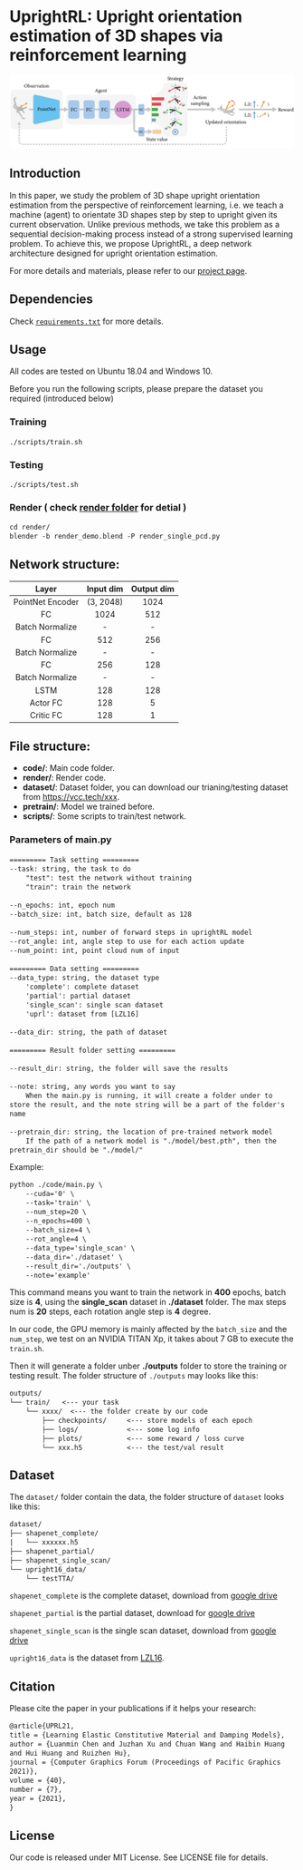 # UprightRL: Upright orientation estimation of 3D shapes via reinforcement learning

![overview](./pretrain/upright.jpg)

## Introduction

In this paper, we study the problem of 3D shape upright orientation estimation from the perspective of reinforcement learning,
i.e. we teach a machine (agent) to orientate 3D shapes step by step to upright given its current observation. Unlike previous
methods, we take this problem as a sequential decision-making process instead of a strong supervised learning problem. To
achieve this, we propose UprightRL, a deep network architecture designed for upright orientation estimation.

For more details and materials, please refer to our [project page](https://vcc.tech/research/2021/UprightRL).


## Dependencies
Check [`requirements.txt`](./requirements.txt) for more details.


## Usage

All codes are tested on Ubuntu 18.04 and Windows 10. 

Before you run the following scripts, please prepare the dataset you required (introduced below)
### Training
```
./scripts/train.sh
```
### Testing
```
./scripts/test.sh
```
### Render ( check [render folder](./render/README.md) for detial )
```
cd render/
blender -b render_demo.blend -P render_single_pcd.py
```

## Network structure:

Layer | Input dim | Output dim
:-: | :-: | :-:
PointNet Encoder | (3, 2048) | 1024 |
FC | 1024 | 512 |
Batch Normalize | - | - |
FC | 512 | 256 |
Batch Normalize | - | - |
FC | 256 | 128 |
Batch Normalize | - | - |
LSTM | 128 | 128 |
Actor FC | 128 | 5 |
Critic FC | 128 | 1 |

## File structure:

* **code/**: Main code folder.
* **render/**: Render code.
* **dataset/**: Dataset folder, you can download our trianing/testing dataset from https://vcc.tech/xxx.
* **pretrain/**: Model we trained before.
* **scripts/**: Some scripts to train/test network.

### Parameters of main.py
    ========= Task setting =========
    --task: string, the task to do
        "test": test the network without training
        "train": train the network

    --n_epochs: int, epoch num
    --batch_size: int, batch size, default as 128

    --num_steps: int, number of forward steps in uprightRL model
    --rot_angle: int, angle step to use for each action update
    --num_point: int, point cloud num of input

    ========= Data setting =========
    --data_type: string, the dataset type
        'complete': complete dataset
        'partial': partial dataset
        'single_scan': single scan dataset
        'uprl': dataset from [LZL16]

    --data_dir: string, the path of dataset

    ========= Result folder setting =========

    --result_dir: string, the folder will save the results

    --note: string, any words you want to say
        When the main.py is running, it will create a folder under to store the result, and the note string will be a part of the folder's name

    --pretrain_dir: string, the location of pre-trained network model
        If the path of a network model is "./model/best.pth", then the pretrain_dir should be "./model/"
    

Example:

    python ./code/main.py \
        --cuda='0' \
        --task='train' \
        --num_step=20 \
        --n_epochs=400 \
        --batch_size=4 \
        --rot_angle=4 \
        --data_type='single_scan' \
        --data_dir='./dataset' \
        --result_dir='./outputs' \
        --note='example'

This command means you want to train the network in **400** epochs, batch size is **4**, using the **single_scan** dataset in **./dataset** folder. The max steps num is **20** steps, each rotation angle step is **4** degree.

In our code, the GPU memory is mainly affected by the `batch_size` and the `num_step`, we test on an NVIDIA TITAN Xp, it takes about 7 GB to execute the `train.sh`.

Then it will generate a folder unber **./outputs** folder to store the training or testing result.
The folder structure of `./outputs` may looks like this:

    outputs/
    └── train/   <--- your task
        └── xxxx/  <--- the folder create by our code
            ├── checkpoints/     <--- store models of each epoch
            ├── logs/            <--- some log info
            ├── plots/           <--- some reward / loss curve
            └── xxx.h5           <--- the test/val result

## Dataset
The `dataset/` folder contain the data, the folder structure of `dataset` looks like this:

    dataset/
    ├── shapenet_complete/
    |   └── xxxxxx.h5
    ├── shapenet_partial/
    ├── shapenet_single_scan/
    └── upright16_data/
        └── testTTA/

`shapenet_complete` is the complete dataset, download from [google drive](https://drive.google.com/file/d/1loWWDxAyAKUZ6Q8KWys9SYYxwD1GR2Ld/view?usp=sharing)

`shapenet_partial` is the partial dataset, download for [google drive](https://drive.google.com/file/d/1FKsL9gS32wgvHROav7jR0QXchKZudKsw/view?usp=sharing)

`shapenet_single_scan` is the single scan dataset, download from [google drive](https://drive.google.com/file/d/1E06efZAo4y0vUFJvpZbTWRisyvHke8Ny/view?usp=sharing)

`upright16_data` is the dataset from [LZL16](https://github.com/zishun/UprightOrientation).

## Citation
Please cite the paper in your publications if it helps your research:
```
@article{UPRL21,
title = {Learning Elastic Constitutive Material and Damping Models},
author = {Luanmin Chen and Juzhan Xu and Chuan Wang and Haibin Huang and Hui Huang and Ruizhen Hu},
journal = {Computer Graphics Forum (Proceedings of Pacific Graphics 2021)},
volume = {40},
number = {7},
year = {2021},
}
```

## License
Our code is released under MIT License. See LICENSE file for details.
